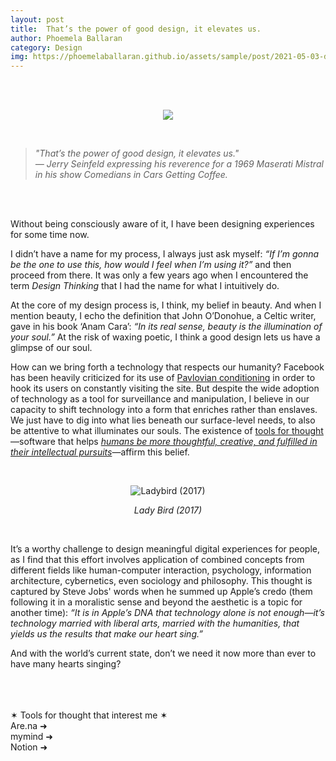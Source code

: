 ```yaml
---
layout: post
title:  That’s the power of good design, it elevates us.
author: Phoemela Ballaran
category: Design
img: https://phoemelaballaran.github.io/assets/sample/post/2021-05-03-designing-experiences/cover.jpeg
---
```

<br/><br/>
<p align="center"><img src="https://phoemelaballaran.github.io/assets/sample/post/2021-05-03-designing-experiences/cover.jpeg"/></p>
<br/>
<blockquote><i>
  "That’s the power of good design, it elevates us."<br>
  — Jerry Seinfeld expressing his reverence for a 1969 Maserati Mistral in his show Comedians in Cars Getting Coffee.
  </i></blockquote>
<br/><br/>
<p>Without being consciously aware of it, I have been designing experiences for some time now.</p>
<p>I didn’t have a name for my process, I always just ask myself: <i>“If I’m gonna be the one to use this, how would I feel when I’m using it?”</i> and then proceed from there. It was only a few years ago when I encountered the term <i>Design Thinking</i> that I had the name for what I intuitively do.</p>
<p>At the core of my design process is, I think, my belief in beauty. And when I mention beauty, I echo the definition that John O’Donohue, a Celtic writer, gave in his book ‘Anam Cara’: <i>“In its real sense, beauty is the illumination of your soul.”</i> At the risk of waxing poetic, I think a good design lets us have a glimpse of our soul.</p>
<p>How can we bring forth a technology that respects our humanity? Facebook has been heavily criticized for its use of <a href="https://en.wikipedia.org/wiki/Classical_conditioning" target="_blank">Pavlovian conditioning</a> in order to hook its users on constantly visiting the site. But despite the wide adoption of technology as a tool for surveillance and manipulation, I believe in our capacity to shift technology into a form that enriches rather than enslaves. We just have to dig into what lies beneath our surface-level needs, to also be attentive to what illuminates our souls. The existence of <a href="https://numinous.productions/ttft/" target="_blank">tools for thought</a>—software that helps <a href = "https://mobile.twitter.com/_adamwiggins_/status/1388944165090865161" target="_blank"><i>humans be more thoughtful, creative, and fulfilled in their intellectual pursuits</i></a>—affirm this belief.</p>
<br/>
<p align="center"><img title="Ladybird (2017)" src="https://phoemelaballaran.github.io/assets/sample/post/2021-05-03-designing-experiences/lady-bird.png"/></p>
<p align="center"><i>Lady Bird (2017)</i></p>
<br/>
<p>It’s a worthy challenge to design meaningful digital experiences for people, as I find that this effort involves application of combined concepts from different fields like human-computer interaction, psychology, information architecture, cybernetics, even sociology and philosophy. This thought is captured by Steve Jobs' words when he summed up Apple’s credo (them following it in a moralistic sense and beyond the aesthetic is a topic for another time): <i>“It is in Apple’s DNA that technology alone is not enough—it’s technology married with liberal arts, married with the humanities, that yields us the results that make our heart sing.”</i></p>
<p>And with the world’s current state, don’t we need it now more than ever to have many hearts singing?</p>
<br/>
<br/>
<br>✶ Tools for thought that interest me ✶
<br><a href="https://are.na" target="_blank" style="text-decoration: none;">Are.na ➜</a>
<br><a href="https://mymind.com" target="_blank" style="text-decoration: none;">mymind ➜</a>
<br><a href="https://www.notion.so" target="_blank" style="text-decoration: none;">Notion ➜</a>
